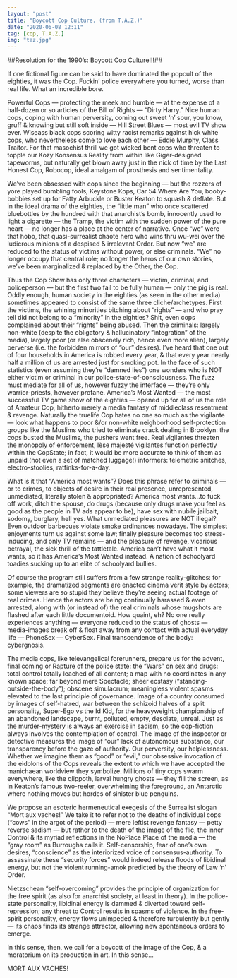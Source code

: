 ```yaml
---
layout: "post"
title: "Boycott Cop Culture. (from T.A.Z.)"
date: "2020-06-08 12:11"
tag: [cop, T.A.Z.]
img: "taz.jpg"
---
```


##Resolution for the 1990’s: Boycott Cop Culture!!!##

If one fictional figure can be said to have dominated the popcult of the eighties, it was the Cop. Fuckin’ police everywhere you turned, worse than real life. What an incredible bore.

Powerful Cops — protecting the meek and humble — at the expense of a half-dozen or so articles of the Bill of Rights — “Dirty Harry.” Nice human cops, coping with human perversity, coming out sweet ‘n’ sour, you know, gruff & knowing but still soft inside — Hill Street Blues — most evil TV show ever. Wiseass black cops scoring witty racist remarks against hick white cops, who nevertheless come to love each other — Eddie Murphy, Class Traitor. For that masochist thrill we got wicked bent cops who threaten to topple our Kozy Konsensus Reality from within like Giger-designed tapeworms, but naturally get blown away just in the nick of time by the Last Honest Cop, Robocop, ideal amalgam of prosthesis and sentimentality.

We’ve been obsessed with cops since the beginning — but the rozzers of yore played bumbling fools, Keystone Kops, Car 54 Where Are You, booby-bobbies set up for Fatty Arbuckle or Buster Keaton to squash & deflate. But in the ideal drama of the eighties, the “little man” who once scattered bluebottles by the hundred with that anarchist’s bomb, innocently used to light a cigarette — the Tramp, the victim with the sudden power of the pure heart — no longer has a place at the center of narrative. Once “we” were that hobo, that quasi-surrealist chaote hero who wins thru wu-wei over the ludicrous minions of a despised & irrelevant Order. But now “we” are reduced to the status of victims without power, or else criminals. “We” no longer occupy that central role; no longer the heros of our own stories, we’ve been marginalized & replaced by the Other, the Cop.

Thus the Cop Show has only three characters — victim, criminal, and policeperson — but the first two fail to be fully human — only the pig is real. Oddly enough, human society in the eighties (as seen in the other media) sometimes appeared to consist of the same three cliche/archetypes. First the victims, the whining minorities bitching about “rights” — and who pray tell did not belong to a “minority” in the eighties? Shit, even cops complained about their “rights” being abused. Then the criminals: largely non-white (despite the obligatory & hallucinatory “integration” of the media), largely poor (or else obscenely rich, hence even more alien), largely perverse (i.e. the forbidden mirrors of “our” desires). I’ve heard that one out of four households in America is robbed every year, & that every year nearly half a million of us are arrested just for smoking pot. In the face of such statistics (even assuming they’re “damned lies”) one wonders who is NOT either victim or criminal in our police-state-of-consciousness. The fuzz must mediate for all of us, however fuzzy the interface — they’re only warrior-priests, however profane. America’s Most Wanted — the most successful TV game show of the eighties — opened up for all of us the role of Amateur Cop, hitherto merely a media fantasy of middleclass resentment & revenge. Naturally the truelife Cop hates no one so much as the vigilante — look what happens to poor &/or non-white neighborhood self-protection groups like the Muslims who tried to eliminate crack dealing in Brooklyn: the cops busted the Muslims, the pushers went free. Real vigilantes threaten the monopoly of enforcement, lèse majesté vigilantes function perfectly within the CopState; in fact, it would be more accurate to think of them as unpaid (not even a set of matched luggage!) informers: telemetric snitches, electro-stoolies, ratfinks-for-a-day.

What is it that “America most wants”? Does this phrase refer to criminals — or to crimes, to objects of desire in their real presence, unrepresented, unmediated, literally stolen & appropriated? America most wants...to fuck off work, ditch the spouse, do drugs (because only drugs make you feel as good as the people in TV ads appear to be), have sex with nubile jailbait, sodomy, burglary, hell yes. What unmediated pleasures are NOT illegal? Even outdoor barbecues violate smoke ordinances nowadays. The simplest enjoyments turn us against some law; finally pleasure becomes too stress-inducing, and only TV remains — and the pleasure of revenge, vicarious betrayal, the sick thrill of the tattletale. America can’t have what it most wants, so it has America’s Most Wanted instead. A nation of schoolyard toadies sucking up to an elite of schoolyard bullies.

Of course the program still suffers from a few strange reality-glitches: for example, the dramatized segments are enacted cinema verit style by actors; some viewers are so stupid they believe they’re seeing actual footage of real crimes. Hence the actors are being continually harassed & even arrested, along with (or instead of) the real criminals whose mugshots are flashed after each little documentoid. How quaint, eh? No one really experiences anything — everyone reduced to the status of ghosts — media-images break off & float away from any contact with actual everyday life — PhoneSex — CyberSex. Final transcendence of the body: cybergnosis.

The media cops, like televangelical forerunners, prepare us for the advent, final coming or Rapture of the police state: the “Wars” on sex and drugs: total control totally leached of all content; a map with no coordinates in any known space; far beyond mere Spectacle; sheer ecstasy (“standing-outside-the-body”); obscene simulacrum; meaningless violent spasms elevated to the last principle of governance. Image of a country consumed by images of self-hatred, war between the schizoid halves of a split personality, Super-Ego vs the Id Kid, for the heavyweight championship of an abandoned landscape, burnt, polluted, empty, desolate, unreal. Just as the murder-mystery is always an exercise in sadism, so the cop-fiction always involves the contemplation of control. The image of the inspector or detective measures the image of “our” lack of autonomous substance, our transparency before the gaze of authority. Our perversity, our helplessness. Whether we imagine them as “good” or “evil,” our obsessive invocation of the eidolons of the Cops reveals the extent to which we have accepted the manichaean worldview they symbolize. Millions of tiny cops swarm everywhere, like the qlippoth, larval hungry ghosts — they fill the screen, as in Keaton’s famous two-reeler, overwhelming the foreground, an Antarctic where nothing moves but hordes of sinister blue penguins.

We propose an esoteric hermeneutical exegesis of the Surrealist slogan “Mort aux vaches!” We take it to refer not to the deaths of individual cops (“cows” in the argot of the period) — mere leftist revenge fantasy — petty reverse sadism — but rather to the death of the image of the flic, the inner Control & its myriad reflections in the NoPlace Place of the media — the “gray room” as Burroughs calls it. Self-censorship, fear of one’s own desires, “conscience” as the interiorized voice of consensus-authority. To assassinate these “security forces” would indeed release floods of libidinal energy, but not the violent running-amok predicted by the theory of Law ‘n’ Order.

Nietzschean “self-overcoming” provides the principle of organization for the free spirit (as also for anarchist society, at least in theory). In the police-state personality, libidinal energy is dammed & diverted toward self-repression; any threat to Control results in spasms of violence. In the free-spirit personality, energy flows unimpeded & therefore turbulently but gently — its chaos finds its strange attractor, allowing new spontaneous orders to emerge.

In this sense, then, we call for a boycott of the image of the Cop, & a moratorium on its production in art. In this sense...

MORT AUX VACHES!

